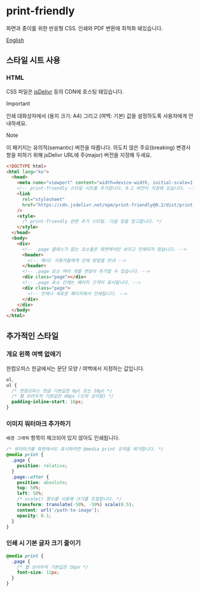 # print-friendly

화면과 종이를 위한 반응형 CSS. 인쇄와 PDF 변환에 최적화 돼있습니다.

[English](/#readme)

## 스타일 시트 사용

### HTML

CSS 파일은 [jsDelivr](https://www.jsdelivr.com/package/npm/print-friendly) 등의 CDN에 호스팅 돼있습니다.

> [!IMPORTANT]
> 인쇄 대화상자에서 (용지 크기: A4) 그리고 (여백: 기본) 값을 설정하도록 사용자에게 안내하세요.

> [!NOTE]
> 이 패키지는 유의적(semantic) 버전을 따릅니다. 의도치 않은 주요(breaking) 변경사항을 피하기 위해 jsDelivr URL에 주(major) 버전을 지정해 두세요.

```html
<!DOCTYPE html>
<html lang="ko">
  <head>
    <meta name="viewport" content="width=device-width, initial-scale=1.0" />
    <!-- print-friendly 스타일 시트를 추가합니다. 0.2 버전이 지정돼 있습니다. -->
    <link
      rel="stylesheet"
      href="https://cdn.jsdelivr.net/npm/print-friendly@0.2/dist/print-friendly.css"
    />
    <style>
      /* print-friendly 관련 추가 스타일. 다음 장을 참고합니다. */
    </style>
  </head>
  <body>
    <div>
      <!-- .page 클래스가 없는 요소들은 화면에서만 보이고 인쇄되지 않습니다. -->
      <header>
        <!-- 예시) 사용자들에게 인쇄 방법을 안내 -->
      </header>
      <!-- .page 요소 여러 개를 연달아 추가할 수 있습니다. -->
      <div class="page"></div>
      <!-- .page 요소 간에는 페이지 간격이 표시됩니다. -->
      <div class="page">
        <!-- 언제나 새로운 페이지에서 인쇄됩니다. -->
      </div>
    </div>
  </body>
</html>
```

## 추가적인 스타일

### 개요 왼쪽 여백 없애기

한컴오피스 한글에서는 문단 모양 / 여백에서 지정하는 값입니다.

```css
ol,
ul {
  /* 한컴오피스 한글 기본값은 0pt 또는 10pt */
  /* 웹 브라우저 기본값은 40px (단위 상이함) */
  padding-inline-start: 16px;
}
```

### 이미지 워터마크 추가하기

`배경 그래픽` 항목이 체크되어 있지 않아도 인쇄됩니다.

```css
/* 워터마크를 화면에서도 표시하려면 @media print 규칙을 제거합니다. */
@media print {
  .page {
    position: relative;
  }
  .page::after {
    position: absolute;
    top: 50%;
    left: 50%;
    /* scale() 함수를 사용해 크기를 조절합니다. */
    transform: translate(-50%, -50%) scale(0.5);
    content: url('/path-to-image');
    opacity: 0.1;
  }
}
```

### 인쇄 시 기본 글자 크기 줄이기

```css
@media print {
  .page {
    /* 웹 브라우저 기본값은 16px */
    font-size: 12px;
  }
}
```
